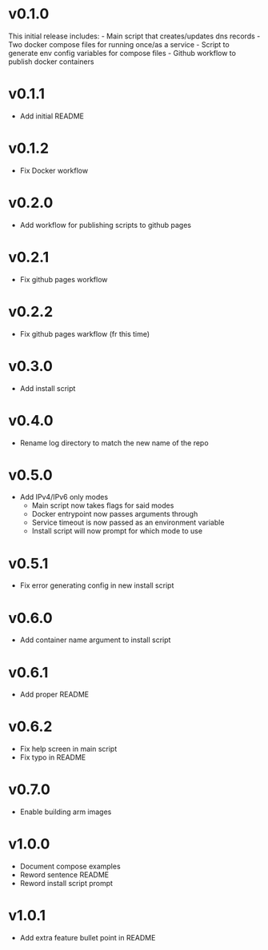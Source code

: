 # v0.1.0
This initial release includes:
    - Main script that creates/updates dns records
    - Two docker compose files for running once/as a service
    - Script to generate env config variables for compose files
    - Github workflow to publish docker containers

# v0.1.1
* Add initial README

# v0.1.2
* Fix Docker workflow

# v0.2.0
* Add workflow for publishing scripts to github pages

# v0.2.1
* Fix github pages workflow

# v0.2.2
* Fix github pages warkflow (fr this time)

# v0.3.0
* Add install script

# v0.4.0
* Rename log directory to match the new name of the repo

# v0.5.0
* Add IPv4/IPv6 only modes
    - Main script now takes flags for said modes
    - Docker entrypoint now passes arguments through
    - Service timeout is now passed as an environment variable
    - Install script will now prompt for which mode to use

# v0.5.1
* Fix error generating config in new install script

# v0.6.0
* Add container name argument to install script

# v0.6.1
* Add proper README

# v0.6.2
* Fix help screen in main script
* Fix typo in README

# v0.7.0
* Enable building arm images

# v1.0.0
* Document compose examples
* Reword sentence README
* Reword install script prompt

# v1.0.1
* Add extra feature bullet point in README
